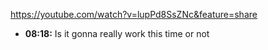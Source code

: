 
https://youtube.com/watch?v=lupPd8SsZNc&feature=share
- **08:18:** Is it gonna really work this time or not